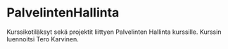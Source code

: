 # PalvelintenHallinta
Kurssikotiläksyt sekä projektit liittyen Palvelinten Hallinta kurssille. Kurssin luennoitsi Tero Karvinen.
